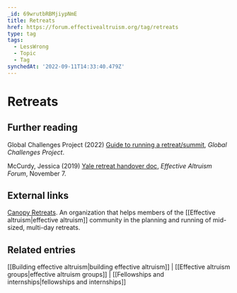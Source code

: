 ```yaml
---
_id: 69wrutbRBMjiypNmE
title: Retreats
href: https://forum.effectivealtruism.org/tag/retreats
type: tag
tags:
  - LessWrong
  - Topic
  - Tag
synchedAt: '2022-09-11T14:33:40.479Z'
---
```

# Retreats

Further reading
---------------

Global Challenges Project (2022) [Guide to running a retreat/summit](https://handbook.globalchallengesproject.org/packaged-programs/guide-to-running-a-retreatsummit), *Global Challenges Project*.

McCurdy, Jessica (2019) [Yale retreat handover doc](https://forum.effectivealtruism.org/posts/YGdkLSToQ6rw5QqDP/yale-retreat-handover-doc), *Effective Altruism Forum*, November 7.

External links
--------------

[Canopy Retreats](https://www.canopyretreats.org/). An organization that helps members of the [[Effective altruism|effective altruism]] community in the planning and running of mid-sized, multi-day retreats.

Related entries
---------------

[[Building effective altruism|building effective altruism]] | [[Effective altruism groups|effective altruism groups]] | [[Fellowships and internships|fellowships and internships]]